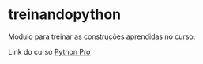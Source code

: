# treinandopython

Módulo para treinar as construções aprendidas no curso.

Link do curso [Python Pro](https://pythonpro.com.br/)

